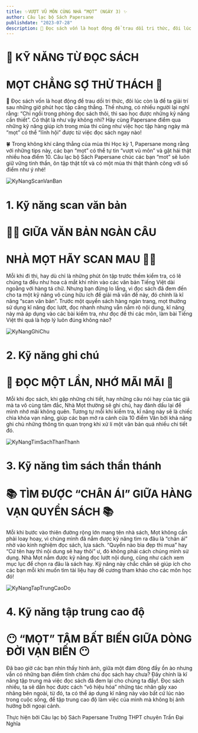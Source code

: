 ```yaml
---
title: ✨VƯỢT VŨ MÔN CÙNG NHÀ “MỌT” (NGÀY 3) ✨
author: Câu lạc bộ Sách Papersane
publishdate: "2023-07-28"
description: 📖 Đọc sách vốn là hoạt động để trau dồi tri thức, đôi lúc còn là để ta giải trí sau những giờ phút học tập căng thẳng. Thế nhưng, có nhiều người lại...
---
```


# 💪 KỸ NĂNG TỪ ĐỌC SÁCH  
# MỌT CHẲNG SỢ THỬ THÁCH 💪

📖 Đọc sách vốn là hoạt động để trau dồi tri thức, đôi lúc còn là để ta giải trí sau những giờ phút học tập căng thẳng. Thế nhưng, có nhiều người lại nghĩ rằng: “Chỉ ngồi trong phòng đọc sách thôi, thì sao học được những kỹ năng cần thiết”. Có thật là như vậy không nhỉ? Hãy cùng Papersane điểm qua những kỹ năng giúp ích trong mùa thi cũng như việc học tập hàng ngày mà “mọt” có thể “lĩnh hội” được từ việc đọc sách ngay nào!

🍀 Trong không khí căng thẳng của mùa thi Học kỳ 1, Papersane mong rằng với những tips này, các bạn “mọt” có thể tự tin “vượt vũ môn” và gặt hái thật nhiều hoa điểm 10. Câu lạc bộ Sách Papersane chúc các bạn “mot” sẽ luôn giữ vững tinh thần, ôn tập thật tốt và có một mùa thi thật thành công với số điểm như ý nhé!

![KyNangScanVanBan](/GocNhinMoi/images/VuotVuMonCungNhaMotNgay3/1.jpg)

# 1. Kỹ năng scan văn bản

# 😵‍💫 GIỮA VĂN BẢN NGÀN CÂU  
# NHÀ MỌT HÃY SCAN MAU 😵‍💫

Mỗi khi đi thi, hay dù chỉ là những phút ôn tập trước thềm kiểm tra, có lẽ chúng ta đều như hoa cả mắt khi nhìn vào các văn bản Tiếng Việt dài ngoằng với hàng tá chữ. Nhưng bạn đừng lo lắng, vì đọc sách đã đem đến cho ta một kỹ năng vô cùng hữu ích để giải mã vấn đề này, đó chính là kĩ năng “scan văn bản”. Trước một quyển sách hàng ngàn trang, mọt thường sử dụng kĩ năng đọc lướt, đọc nhanh nhưng vẫn nắm rõ nội dung, kĩ năng này mà áp dụng vào các bài kiểm tra, như đọc đề thi các môn, làm bài Tiếng Việt thì quá là hợp lý luôn đúng không nào?

![KyNangGhiChu](/GocNhinMoi/images/VuotVuMonCungNhaMotNgay3/2.jpg)

# 2. Kỹ năng ghi chú

# 💯 ĐỌC MỘT LẦN, NHỚ MÃI MÃI 💯

Mỗi khi đọc sách, khi gặp những chi tiết, hay những câu nói hay của tác giả mà ta vô cùng tâm đắc, Nhà Mọt thường sẽ ghi chú, hay đánh dấu lại để mình nhớ mãi không quên. Tương tự mỗi khi kiểm tra, kĩ năng này sẽ là chiếc chìa khóa vạn năng, giúp các bạn mở ra cánh cửa 10 điểm Văn bởi khả năng ghi chú những thông tin quan trọng khi xử lí một văn bản quá nhiều chi tiết đó.

![KyNangTimSachThanThanh](/GocNhinMoi/images/VuotVuMonCungNhaMotNgay3/3.jpg)

# 3. Kỹ năng tìm sách thần thánh

# 📚 TÌM ĐƯỢC “CHÂN ÁI” GIỮA HÀNG VẠN QUYỂN SÁCH 📚

Mỗi khi bước vào thiên đường rộng lớn mang tên nhà sách, Mọt không cần phải loay hoay, vì chúng mình đã nắm được kỹ năng tìm ra đâu là “chân ái” nhờ vào kinh nghiệm đọc sách, lựa sách. “Quyển nào bìa đẹp thì mua” hay “Cứ tên hay thì nội dung sẽ hay thôi” ư, đó không phải cách chúng mình sử dụng. Nhà Mọt nắm được kỹ năng đọc lướt nội dung, cũng như cách xem mục lục để chọn ra đâu là sách hay. Kỹ năng này chắc chắn sẽ giúp ích cho các bạn mỗi khi muốn tìm tài liệu hay đề cương tham khảo cho các môn học đó!

![KyNangTapTrungCaoDo](/GocNhinMoi/images/VuotVuMonCungNhaMotNgay3/4.jpg)

# 4. Kỹ năng tập trung cao độ

# 😶 “MỌT” TÂM BẤT BIẾN GIỮA DÒNG ĐỜI VẠN BIẾN 😶

Đã bao giờ các bạn nhìn thấy hình ảnh, giữa một đám đông đầy ồn ào nhưng vẫn có những bạn điềm tĩnh chăm chú đọc sách hay chưa? Đây chính là kĩ năng tập trung mà việc đọc sách đã đem lại cho chúng ta đấy!. Đọc sách nhiều, ta sẽ dần học được cách “vô hiệu hóa” những tác nhân gây xao nhãng bên ngoài, từ đó, ta có thể áp dụng kĩ năng này vào bất cứ lúc nào trong cuộc sống, để tập trung cao độ làm việc của mình mà không bị ảnh hưởng bởi ngoại cảnh.

Thực hiện bởi Câu lạc bộ Sách Papersane Trường THPT chuyên Trần Đại Nghĩa